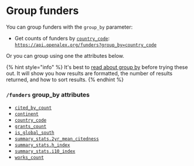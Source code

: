 # Group funders

You can group funders with the `group_by` parameter:

* Get counts of funders by [`country_code`](funder-object.md#country\_code):\
  [`https://api.openalex.org/funders?group_by=country_code`](https://api.openalex.org/funders?group\_by=country\_code)

Or you can group using one the attributes below.

{% hint style="info" %}
It's best to [read about group by](../../how-to-use-the-api/get-groups-of-entities.md) before trying these out. It will show you how results are formatted, the number of results returned, and how to sort results.
{% endhint %}

### `/funders` group\_by attributes

* [`cited_by_count`](funder-object.md#cited\_by\_count)
* [`continent`](filter-funders.md#continent)
* [`country_code`](funder-object.md#country\_code)
* [`grants_count`](funder-object.md#grants\_count)
* [`is_global_south`](filter-funders.md#is\_global\_south)
* [`summary_stats.2yr_mean_citedness`](funder-object.md#summary\_stats)
* [`summary_stats.h_index`](funder-object.md#summary\_stats)
* [`summary_stats.i10_index`](funder-object.md#summary\_stats)
* [`works_count`](funder-object.md#works\_count)

